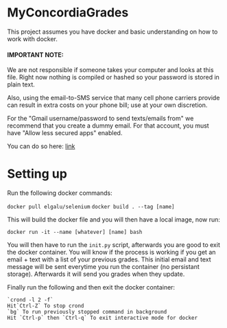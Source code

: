 MyConcordiaGrades
=================

This project assumes you have docker and basic understanding on how to work with docker.

#### IMPORTANT NOTE: 

We are not responsible if someone takes your computer and looks at this file. Right now nothing is compiled or hashed 
so your password is stored in plain text.

Also, using the email-to-SMS service that many cell phone carriers provide can result in extra costs on your phone bill; use at your own discretion.

For the "Gmail username/password to send texts/emails from" we recommend that you create a dummy email.
For that account, you must have "Allow less secured apps" enabled.

You can do so here: [link](https://www.google.com/settings/security/lesssecureapps)

Setting up
====================

Run the following docker commands:

`docker pull elgalu/selenium`
`docker build . --tag [name]`

This will build the docker file and you will then have a local image, now run:

`docker run -it --name [whatever] [name] bash`

You will then have to run the `init.py` script, afterwards you are good to exit the docker container.
You will know if the process is working if you get an email + text with a list of your previous grades.
This initial email and text message will be sent everytime you run the container (no persistant storage).
Afterwards it will send you grades when they update.

Finally run the following and then exit the docker container:

```
`crond -l 2 -f`
Hit`Ctrl-Z` To stop crond
`bg` To run previously stopped command in background
Hit `Ctrl-p` then `Ctrl-q` To exit interactive mode for docker
```